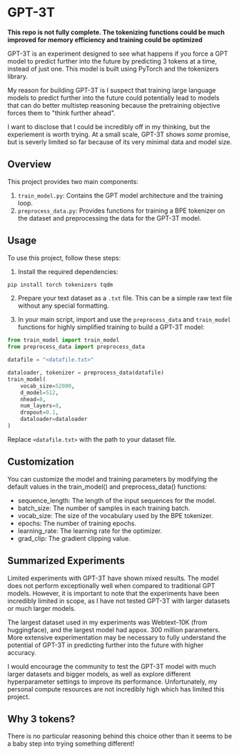 # GPT-3T

**This repo is not fully complete. The tokenizing functions could be much improved for memory efficiency and training could be optimized**

GPT-3T is an experiment designed to see what happens if you force a GPT model to predict further into the future by predicting 3 tokens at a time, instead of just one. This model is built using PyTorch and the tokenizers library.

My reason for building GPT-3T is I suspect that training large language models to predict further into the future could potentially lead to models that can do better multistep reasoning because the pretraining objective forces them to "think further ahead".

I want to disclose that I could be incredibly off in my thinking, but the experiement is worth trying. At a small scale, GPT-3T shows *some* promise, but is severly limited so far because of its very minimal data and model size.

## Overview

This project provides two main components:

1. `train_model.py`: Contains the GPT model architecture and the training loop.
2. `preprocess_data.py`: Provides functions for training a BPE tokenizer on the dataset and preprocessing the data for the GPT-3T model.

## Usage

To use this project, follow these steps:

1. Install the required dependencies:

```bash
pip install torch tokenizers tqdm
```

2. Prepare your text dataset as a `.txt` file. This can be a simple raw text file without any special formatting.

3. In your main script, import and use the `preprocess_data` and `train_model` functions for highly simplified training to build a GPT-3T model:


```python
from train_model import train_model
from preprocess_data import preprocess_data

datafile = "<datafile.txt>"

dataloader, tokenizer = preprocess_data(datafile)
train_model(
    vocab_size=52000,
    d_model=512,
    nhead=8,
    num_layers=8,
    dropout=0.1,
    dataloader=dataloader
)

```

Replace `<datafile.txt>` with the path to your dataset file.

## Customization
You can customize the model and training parameters by modifying the default values in the train_model() and preprocess_data() functions:

* sequence_length: The length of the input sequences for the model.
* batch_size: The number of samples in each training batch.
* vocab_size: The size of the vocabulary used by the BPE tokenizer.
* epochs: The number of training epochs.
* learning_rate: The learning rate for the optimizer.
* grad_clip: The gradient clipping value.

## Summarized Experiments

Limited experiments with GPT-3T have shown mixed results. The model does not perform exceptionally well when compared to traditional GPT models. However, it is important to note that the experiments have been incredibly limited in scope, as I have not tested GPT-3T with larger datasets or much larger models.

The largest dataset used in my experiments was Webtext-10K (from huggingface), and the largest model had appox. 300 million parameters. More extensive experimentation may be necessary to fully understand the potential of GPT-3T in predicting further into the future with higher accuracy.

I would encourage the community to test the GPT-3T model with much larger datasets and bigger models, as well as explore different hyperparameter settings to improve its performance. Unfortunately, my personal compute resources are not incredibly high which has limited this project.


## Why 3 tokens?
There is no particular reasoning behind this choice other than it seems to be a baby step into trying something different!
